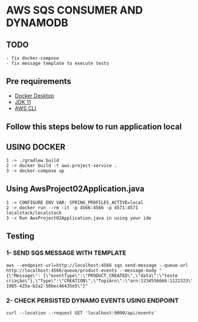 # AWS SQS CONSUMER AND DYNAMODB

## TODO
```
- fix docker-compose
- fix message template to execute tests
```


## Pre requirements
- [Docker Desktop](https://www.docker.com/products/docker-desktop/)
- [JDK 11](https://adoptium.net/temurin/releases) 
- [AWS CLI](https://aws.amazon.com/pt/cli/)

## Follow this steps below to run application local

## USING DOCKER

```
1 -> ./gradlew build 
2 -> docker build -t aws-project-service .
3 -> docker-compose up
```

## Using AwsProject02Application.java

```
1 -> CONFIGURE ENV VAR: SPRING_PROFILES_ACTIVE=local
2 -> docker run --rm -it -p 4566:4566 -p 4571:4571 localstack/localstack
3 -> Run AwsProject02Application.java in using your ide
```

## Testing

### 1- SEND SQS MESSAGE WITH TEMPLATE
```
aws --endpoint-url=http://localhost:4566 sqs send-message --queue-url http://localhost:4566/queue/product-events --message-body "{\"Message\": {\"eventType\":\"PRODUCT_CREATED\",\"data\":\"teste criação\"},\"Type\":\"CREATION\",\"TopiArn\":\"arn:1234556666:1122323\",\"Timestamp\":\"1651514568622\",\"MessageId\":\"e5872d2b-1985-425a-b2a2-50bec46435e5\"}"
```

### 2- CHECK PERSISTED DYNAMO EVENTS USING ENDPOINT
```
curl --location --request GET 'localhost:9090/api/events'
```